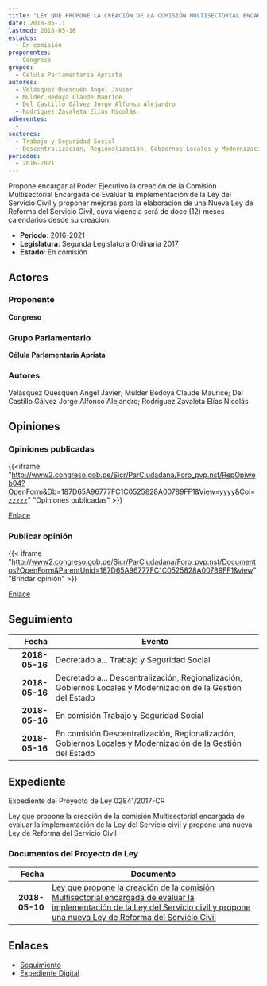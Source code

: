 ```yaml
---
title: "LEY QUE PROPONE LA CREACIÓN DE LA COMISIÓN MULTISECTORIAL ENCARGADA DE EVALUAR LA IMPLEMENTACIÓN DE LA LEY DEL SERVICIO CIVIL Y PROPONER UNA NUEVA LEY DE REFORMA DEL SERVICIO CIVIL"
date: 2018-05-11
lastmod: 2018-05-16
estados: 
  - En comisión
proponentes: 
  - Congreso
grupos: 
  - Célula Parlamentaria Aprista
autores: 
  - Velásquez Quesquén Angel Javier
  - Mulder Bedoya Claude Maurice
  - Del Castillo Gálvez Jorge Alfonso Alejandro
  - Rodríguez Zavaleta Elías Nicolás
adherentes: 
  - 
sectores: 
  - Trabajo y Seguridad Social
  - Descentralización, Regionalización, Gobiernos Locales y Modernización de la Gestión del Estado
periodos: 
  - 2016-2021
---
```


Propone encargar al Poder Ejecutivo la creación de la Comisión Multisectorial Encargada de Evaluar la implementación de la Ley del Servicio Civil y proponer mejoras para la elaboración de una Nueva Ley de Reforma del Servicio Civil, cuya vigencia será de doce (12) meses calendarios desde su creación.

- **Periodo**: 2016-2021
- **Legislatura**: Segunda Legislatura Ordinaria 2017
- **Estado**: En comisión

## Actores

### Proponente

**Congreso**

### Grupo Parlamentario

**Célula Parlamentaria Aprista**

### Autores

Velásquez Quesquén Angel Javier; Mulder Bedoya Claude Maurice; Del Castillo Gálvez Jorge Alfonso Alejandro; Rodríguez Zavaleta Elías Nicolás


## Opiniones

### Opiniones publicadas

{{<iframe "http://www2.congreso.gob.pe/Sicr/ParCiudadana/Foro_pvp.nsf/RepOpiweb04?OpenForm&Db=187D65A96777FC1C0525828A00789FF1&View=yyyy&Col=zzzzz" "Opiniones publicadas" >}}

[Enlace](http://www2.congreso.gob.pe/Sicr/ParCiudadana/Foro_pvp.nsf/RepOpiweb04?OpenForm&Db=187D65A96777FC1C0525828A00789FF1&View=yyyy&Col=zzzzz)
### Publicar opinión

{{< iframe "http://www2.congreso.gob.pe/Sicr/ParCiudadana/Foro_pvp.nsf/Documentos?OpenForm&ParentUnid=187D65A96777FC1C0525828A00789FF1&view" "Brindar opinión" >}}

[Enlace](http://www2.congreso.gob.pe/Sicr/ParCiudadana/Foro_pvp.nsf/Documentos?OpenForm&ParentUnid=187D65A96777FC1C0525828A00789FF1&view)

## Seguimiento

| Fecha | Evento |
|------:|--------|
| **2018-05-16** | Decretado a... Trabajo y Seguridad Social|
| **2018-05-16** | Decretado a... Descentralización, Regionalización, Gobiernos Locales y Modernización de la Gestión del Estado|
| **2018-05-16** | En comisión Trabajo y Seguridad Social|
| **2018-05-16** | En comisión Descentralización, Regionalización, Gobiernos Locales y Modernización de la Gestión del Estado|


## Expediente

Expediente del Proyecto de Ley 02841/2017-CR

Ley que propone la creación de la comisión Multisectorial encargada de evaluar la implementación de la Ley del Servicio civil y propone una nueva Ley de Reforma del Servicio Civil


### Documentos del Proyecto de Ley

| Fecha | Documento |
|------:|--------|
| **2018-05-10** | [Ley que propone la creación de la comisión Multisectorial encargada de evaluar la implementación de la Ley del Servicio civil y propone una nueva Ley de Reforma del Servicio Civil](http://www.leyes.congreso.gob.pe/Documentos/2016_2021/Proyectos_de_Ley_y_de_Resoluciones_Legislativas/PL0284120180511..pdf) |

## Enlaces 

- [Seguimiento](http://www2.congreso.gob.pe/Sicr/TraDocEstProc/CLProLey2016.nsf/f7fff46988ca05b1052578e100829cc7/930cf87203d92c080525828a0059c32c?OpenDocument)
- [Expediente Digital](http://www2.congreso.gob.pe/Sicr/TraDocEstProc/CLProLey2016.nsf/f7fff46988ca05b1052578e100829cc7/930cf87203d92c080525828a0059c32c?OpenDocument&Click=05257FB7005EB655.eb71d0cf91d8294e05256cdf006b5706/$Body/0.1C6C)
